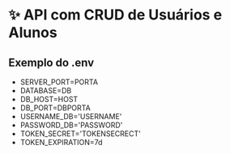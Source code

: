 # :sparkles: API com CRUD de Usuários e Alunos

## Exemplo do .env

- SERVER_PORT=PORTA
- DATABASE=DB
- DB_HOST=HOST
- DB_PORT=DBPORTA
- USERNAME_DB='USERNAME'
- PASSWORD_DB='PASSWORD'
- TOKEN_SECRET='TOKENSECRECT'
- TOKEN_EXPIRATION=7d
